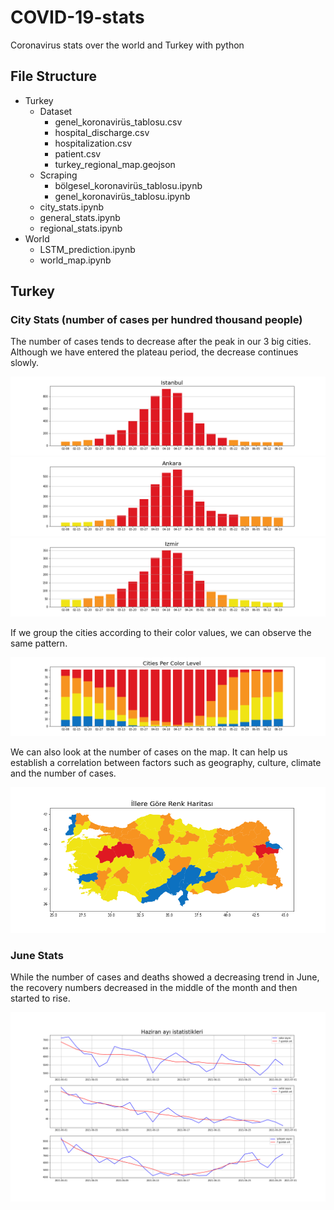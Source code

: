 # COVID-19-stats
Coronavirus stats over the world and Turkey with python

## File Structure

* Turkey
  * Dataset
    * genel_koronavirüs_tablosu.csv
    * hospital_discharge.csv
    * hospitalization.csv
    * patient.csv
    * turkey_regional_map.geojson
  * Scraping
    * bölgesel_koronavirüs_tablosu.ipynb
    * genel_koronavirüs_tablosu.ipynb
  * city_stats.ipynb
  * general_stats.ipynb
  * regional_stats.ipynb
* World
  * LSTM_prediction.ipynb
  * world_map.ipynb
 
## Turkey
### City Stats (number of cases per hundred thousand people)

The number of cases tends to decrease after the peak in our 3 big cities. Although we have entered the plateau period, the decrease continues slowly.

![alt text](media/istanbul.png)
![alt text](media/ankara.png)
![alt text](media/izmir.png)

If we group the cities according to their color values, we can observe the same pattern.

![alt text](media/cities.png)

We can also look at the number of cases on the map. It can help us establish a correlation between factors such as geography, culture, climate and the number of cases.

![alt text](media/colormap.png)

### June Stats

While the number of cases and deaths showed a decreasing trend in June, the recovery numbers decreased in the middle of the month and then started to rise.

![alt text](media/june_stats.png)
